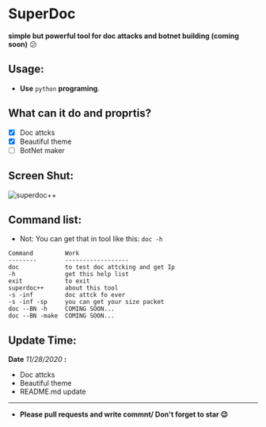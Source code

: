 # SuperDoc
**simple but powerful tool for doc attacks and botnet building (coming soon)** :confused:

## Usage:
- **Use** `python` **programing**.

## What can it do and proprtis?
- [x] Doc attcks
- [x] Beautiful theme
- [ ] BotNet maker

## Screen Shut:

<img title="superdoc++" src="https://s17.picofile.com/file/8417216718/imagetow.PNG"></img>

## Command list:
- Not: You can get that in tool like this: `doc -h`
```
Command         Work
--------        ------------------
doc             to test doc attcking and get Ip
-h              get this help list
exit            to exit
superdoc++      about this tool
-s -inf         doc attck fo ever
-s -inf -sp     you can get your size packet
doc --BN -h     COMING SOON...
doc --BN -make  COMING SOON...
```

## Update Time:
**Date** *11/28/2020* **:**
- Doc attcks
- Beautiful theme
- README.md update
<hr>

- **Please pull requests and write commnt/ Don't forget to star :wink:**
